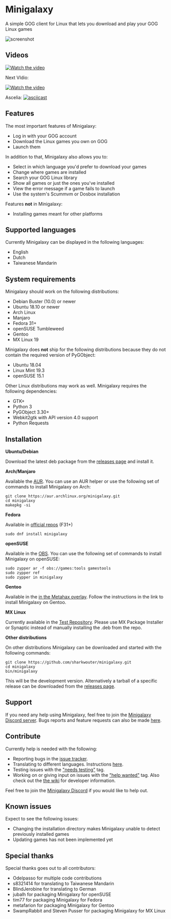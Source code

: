 # Minigalaxy

A simple GOG client for Linux that lets you download and play your GOG Linux games

![screenshot](screenshot.jpg?raw=true)

## Videos
[![Watch the video](https://www.gamingonlinux.com/uploads/articles/article_media/19278487151577447893gol1.jpg)](https://youtu.be/6ey3mO1QhZ4)

Next VIdio:

[![Watch the video](https://img.youtube.com/vi/T-D1KVIuvjA/maxresdefault.jpg)](https://youtu.be/6ey3mO1QhZ4)

Ascelia:
[![asciicast](https://asciinema.org/a/113463.png)](https://asciinema.org/a/113463)

## Features

The most important features of Minigalaxy:

- Log in with your GOG account
- Download the Linux games you own on GOG
- Launch them

In addition to that, Minigalaxy also allows you to:

- Select in which language you'd prefer to download your games
- Change where games are installed
- Search your GOG Linux library
- Show all games or just the ones you've installed
- View the error message if a game fails to launch
- Use the system's Scummvm or Dosbox installation

Features **not** in Minigalaxy:

- Installing games meant for other platforms

## Supported languages

Currently Minigalaxy can be displayed in the following languages:
- English
- Dutch
- Taiwanese Mandarin

## System requirements

Minigalaxy should work on the following distributions:

- Debian Buster (10.0) or newer
- Ubuntu 18.10 or newer
- Arch Linux
- Manjaro
- Fedora 31+
- openSUSE Tumbleweed
- Gentoo
- MX Linux 19

Minigalaxy does **not** ship for the following distributions because they do not contain the required version of PyGObject:

- Ubuntu 18.04
- Linux Mint 19.3
- openSUSE 15.1

Other Linux distributions may work as well. Minigalaxy requires the following dependencies:

- GTK+
- Python 3
- PyGObject 3.30+
- Webkit2gtk with API version 4.0 support
- Python Requests

## Installation

**Ubuntu/Debian**

Download the latest deb package from the [releases page](https://github.com/sharkwouter/minigalaxy/releases) and install it.

**Arch/Manjaro**

Available the [AUR](https://aur.archlinux.org/packages/minigalaxy). You can use an AUR helper or use the following set of commands to install Minigalaxy on Arch:

```shell script
git clone https://aur.archlinux.org/minigalaxy.git
cd minigalaxy
makepkg -si
```

**Fedora**

Available in [official repos](https://src.fedoraproject.org/rpms/minigalaxy) (F31+)

```shell script
sudo dnf install minigalaxy
```

**openSUSE**

Available in the [OBS](https://build.opensuse.org/package/show/games:tools/minigalaxy). You can use the following set of commands to install Minigalaxy on openSUSE:
```shell script
sudo zypper ar -f obs://games:tools gamestools
sudo zypper ref
sudo zypper in minigalaxy
```

**Gentoo**

Available in the [in the Metahax overlay](https://github.com/metafarion/metahax). Follow the instructions in the link to install Minigalaxy on Gentoo.

**MX Linux**

Currently available in the [Test Repository](http://mxrepo.com/mx/testrepo/pool/test/m/minigalaxy/).  Please use MX Package Installer or Synaptic instead of manually installing the .deb from the repo.

**Other distributions**

On other distributions Minigalaxy can be downloaded and started with the following commands:
```shell script
git clone https://github.com/sharkwouter/minigalaxy.git
cd minigalaxy
bin/minigalaxy
```

This will be the development version. Alternatively a tarball of a specific release can be downloaded from the [releases page](https://github.com/sharkwouter/minigalaxy/releases).

## Support
If you need any help using Minigalaxy, feel free to join the [Minigalaxy Discord server](https://discord.gg/RC4cXVD).
Bugs reports and feature requests can also be made [here](https://github.com/sharkwouter/minigalaxy/issues).

## Contribute

Currently help is needed with the following:

- Reporting bugs in the [issue tracker](https://github.com/sharkwouter/minigalaxy/issues).
- Translating to different languages. Instructions [here](https://github.com/sharkwouter/minigalaxy/wiki/Translating-Minigalaxy).
- Testing issues with the ["needs testing"](https://github.com/sharkwouter/minigalaxy/issues?q=is%3Aissue+is%3Aopen+label%3A%22needs+testing%22) tag. 
- Working on or giving input on issues with the ["help wanted"](https://github.com/sharkwouter/minigalaxy/issues?q=is%3Aissue+is%3Aopen+label%3A%22help+wanted%22) tag. Also check out the [the wiki](https://github.com/sharkwouter/minigalaxy/wiki/Developer-information) for developer information.

Feel free to join the [Minigalaxy Discord](https://discord.gg/RC4cXVD) if you would like to help out.

## Known issues

Expect to see the following issues:

* Changing the installation directory makes Minigalaxy unable to detect previously installed games
* Updating games has not been implemented yet

## Special thanks

Special thanks goes out to all contributors:

- Odelpasso for multiple code contributions
- s8321414 for translating to Taiwanese Mandarin
- BlindJerobine for translating to German
- jubalh for packaging Minigalaxy for openSUSE
- tim77 for packaging Minigalaxy for Fedora
- metafarion for packaging Minigalaxy for Gentoo
- SwampRabbit and Steven Pusser for packaging Minigalaxy for MX Linux
